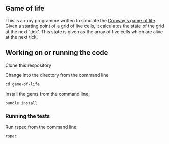 ## Game of life

This is a ruby programme written to simulate the [Conway's game of life](https://en.wikipedia.org/wiki/Conway%27s_Game_of_Life). Given a starting point of a grid of live cells, it calculates the state of the grid at the next 'tick'. This state is given as the array of live cells which are alive at the next tick.

## Working on or running the code

Clone this respository

Change into the directory from the command line

``cd game-of-life``

Install the gems from the command line:

``bundle install``

### Running the tests

Run rspec from the command line:

``rspec``
